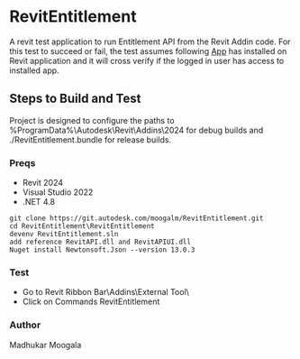 # RevitEntitlement
A revit test application to run Entitlement API from the Revit Addin code.
For this test to succeed or fail, the test assumes following [App](https://apps.autodesk.com/RVT/en/Detail/Index?id=1257010617153832891&appLang=en&os=Win64&autostart=true) has installed on Revit application and it will cross verify if the logged in user has access to installed app.

## Steps to Build and Test

Project is designed to configure the paths to  %ProgramData%\Autodesk\Revit\Addins\2024 for debug builds and ./RevitEntitlement.bundle for release builds.

### Preqs
 
- Revit 2024
- Visual Studio 2022
- .NET 4.8

```
git clone https://git.autodesk.com/moogalm/RevitEntitlement.git
cd RevitEntitlement\RevitEntitlement
devenv RevitEntitlement.sln
add reference RevitAPI.dll and RevitAPIUI.dll
Nuget install Newtonsoft.Json --version 13.0.3
```

### Test

- Go to Revit Ribbon Bar\Addins\External Tool\
- Click on Commands RevitEntitlement

### Author
Madhukar Moogala


